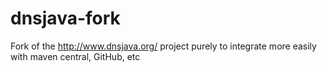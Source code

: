 dnsjava-fork
============

Fork of the http://www.dnsjava.org/ project purely to integrate more easily with maven central, GitHub, etc